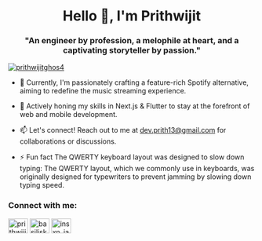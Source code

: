 <h1 align="center">Hello 👋, I'm Prithwijit</h1>
<h3 align="center">"An engineer by profession, a melophile at heart, and a captivating storyteller by passion."</h3>

<p align="left"> <a href="https://twitter.com/prithwijitghos4" target="blank"><img src="https://img.shields.io/twitter/follow/prithwijitghos4?logo=twitter&style=for-the-badge" alt="prithwijitghos4" /></a> </p>

- 🔭 Currently, I'm passionately crafting a feature-rich Spotify alternative, aiming to redefine the music streaming experience.

- 🌱 Actively honing my skills in Next.js & Flutter to stay at the forefront of web and mobile development.

- 📫 Let's connect! Reach out to me at dev.prith13@gmail.com for collaborations or discussions.

- ⚡ Fun fact The QWERTY keyboard layout was designed to slow down typing: The QWERTY layout, which we commonly use in keyboards, was originally designed for typewriters to prevent jamming by slowing down typing speed.
  
<h3 align="left">Connect with me:</h3>
<p align="left">
<a href="https://twitter.com/prithwijitghos4" target="blank"><img align="center" src="https://raw.githubusercontent.com/rahuldkjain/github-profile-readme-generator/master/src/images/icons/Social/twitter.svg" alt="prithwijitghos4" height="30" width="40" /></a>
<a href="https://linkedin.com/in/basiliskftw" target="blank"><img align="center" src="https://raw.githubusercontent.com/rahuldkjain/github-profile-readme-generator/master/src/images/icons/Social/linked-in-alt.svg" alt="basiliskftw" height="30" width="40" /></a>
<a href="https://instagram.com/insxn_iac" target="blank"><img align="center" src="https://raw.githubusercontent.com/rahuldkjain/github-profile-readme-generator/master/src/images/icons/Social/instagram.svg" alt="insxn_iac" height="30" width="40" /></a>
</p>

